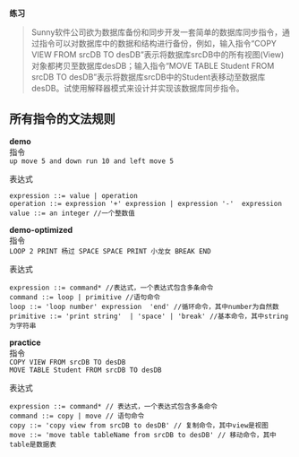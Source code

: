 **练习**  
> Sunny软件公司欲为数据库备份和同步开发一套简单的数据库同步指令，通过指令可以对数据库中的数据和结构进行备份，例如，输入指令“COPY VIEW FROM srcDB TO desDB”表示将数据库srcDB中的所有视图(View)对象都拷贝至数据库desDB；输入指令“MOVE TABLE Student FROM srcDB TO desDB”表示将数据库srcDB中的Student表移动至数据库desDB。试使用解释器模式来设计并实现该数据库同步指令。


## 所有指令的文法规则

**demo**  
指令  
`up move 5 and down run 10 and left move 5`  
  
表达式
```
expression ::= value | operation
operation ::= expression '+' expression | expression '-'  expression
value ::= an integer //一个整数值
```

**demo-optimized**  
指令  
`LOOP 2 PRINT 杨过 SPACE SPACE PRINT 小龙女 BREAK END`  

表达式
```
expression ::= command* //表达式，一个表达式包含多条命令
command ::= loop | primitive //语句命令
loop ::= 'loop number' expression  'end' //循环命令，其中number为自然数
primitive ::= 'print string'  | 'space' | 'break' //基本命令，其中string为字符串
```

**practice**  
指令  
`COPY VIEW FROM srcDB TO desDB`  
`MOVE TABLE Student FROM srcDB TO desDB`  

表达式
```
expression ::= command* // 表达式，一个表达式包含多条命令
command ::= copy | move // 语句命令
copy ::= 'copy view from srcDB to desDB' // 复制命令，其中view是视图
move ::= 'move table tableName from srcDB to desDB' // 移动命令，其中table是数据表
```